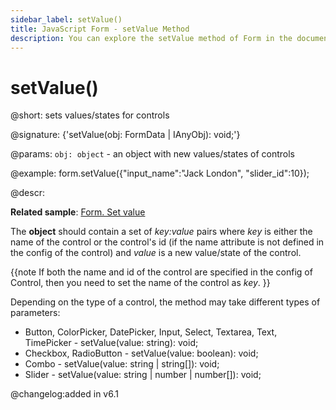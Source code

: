 ```yaml
---
sidebar_label: setValue()
title: JavaScript Form - setValue Method 
description: You can explore the setValue method of Form in the documentation of the DHTMLX JavaScript UI library. Browse developer guides and API reference, try out code examples and live demos, and download a free 30-day evaluation version of DHTMLX Suite 7.
---
```


# setValue()

@short: sets values/states for controls

@signature: {'setValue(obj: FormData | IAnyObj): void;'}

@params:
`obj: object` - an object with new values/states of controls

@example:
form.setValue({"input_name":"Jack London", "slider_id":10});

@descr:

**Related sample**: [Form. Set value](https://snippet.dhtmlx.com/7nxbtlzs)

The **object** should contain a set of *key:value* pairs where *key* is either the name of the control or the control's id (if the name attribute is not defined in the config of the control)  and *value* is a new value/state of the control. 

{{note If both the name and id of the control are specified in the config of Control, then you need to set the name of the control as *key*.
}}

Depending on the type of a control, the method may take different types of parameters:

- Button, ColorPicker, DatePicker, Input, Select, Textarea, Text, TimePicker - setValue(value: string): void;
- Checkbox, RadioButton - setValue(value: boolean): void;
- Combo - setValue(value: string | string[]): void;
- Slider - setValue(value: string | number | number[]): void;

@changelog:added in v6.1 

[comment]: # (@relatedapi: form/api/form_getvalue_method.md)

[comment]: # (@related:form/work_with_form.md#setting-new-values-for-controls)
